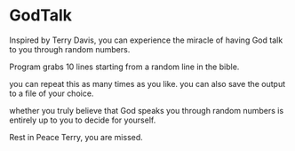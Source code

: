 # GodTalk
Inspired by Terry Davis, you can experience the miracle of having God talk to you through random numbers.



Program grabs 10 lines starting from a random line in the bible. 

you can repeat this as many times as you like. you can also save the output to a file of your choice.

whether you truly believe that God speaks you through random numbers is entirely up to you to decide for yourself. 

Rest in Peace Terry, you are missed. 

